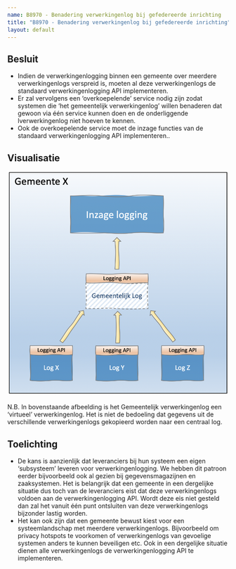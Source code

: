 ```yaml
---
name: B8970 - Benadering verwerkingenlog bij gefedereerde inrichting
title: "B8970 - Benadering verwerkingenlog bij gefedereerde inrichting"
layout: default
---
```


## Besluit
-	Indien de verwerkingenlogging binnen een gemeente over meerdere verwerkingenlogs verspreid is, moeten al deze verwerkingenlogs de standaard verwerkingenlogging API implementeren.
-	Er zal vervolgens een ‘overkoepelende’ service nodig zijn zodat systemen die ‘het gemeentelijk verwerkingenlog’ willen benaderen dat gewoon via één service kunnen doen en de onderliggende lverwerkingenlog niet hoeven te kennen.
-	Ook de overkoepelende service moet de inzage functies van de standaard verwerkingenlogging API implementeren..

## Visualisatie
<img src="./_assets/8970_1.png" alt="" width="700"/>

N.B. In bovenstaande afbeelding is het Gemeentelijk verwerkingenlog een ‘virtueel’ verwerkingenlog. Het is niet de bedoeling dat gegevens uit de verschillende verwerkingenlogs gekopieerd worden naar een centraal log.

## Toelichting
-	De kans is aanzienlijk dat leveranciers bij hun systeem een eigen ‘subsysteem’ leveren voor verwerkingenlogging. We hebben dit patroon eerder bijvoorbeeld ook al gezien bij gegevensmagazijnen en zaaksystemen. Het is belangrijk dat een gemeente in een dergelijke situatie dus toch van de leveranciers eist dat deze verwerkingenlogs voldoen aan de verwerkingenlogging API. Wordt deze eis niet gesteld dan zal het vanuit één punt ontsluiten van deze verwerkingenlogs bijzonder lastig worden.
-	Het kan ook zijn dat een gemeente bewust kiest voor een systeemlandschap met meerdere verwerkingenlogs. Bijvoorbeeld om privacy hotspots te voorkomen of verwerkingenlogs van gevoelige systemen anders te kunnen beveiligen etc. Ook in een dergelijke situatie dienen alle verwerkingenlogs de verwerkingenlogging API te implementeren.
